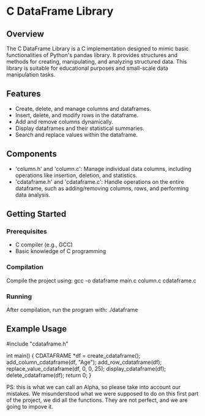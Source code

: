 # C DataFrame Library

## Overview
The C DataFrame Library is a C implementation designed to mimic basic functionalities of Python's pandas library. It provides structures and methods for creating, manipulating, and analyzing structured data. This library is suitable for educational purposes and small-scale data manipulation tasks.

## Features
- Create, delete, and manage columns and dataframes.
- Insert, delete, and modify rows in the dataframe.
- Add and remove columns dynamically.
- Display dataframes and their statistical summaries.
- Search and replace values within the dataframe.

## Components
- 'column.h' and 'column.c': Manage individual data columns, including operations like insertion, deletion, and statistics.
- 'cdataframe.h' and 'cdataframe.c': Handle operations on the entire dataframe, such as adding/removing columns, rows, and performing data analysis.

## Getting Started

### Prerequisites
- C compiler (e.g., GCC)
- Basic knowledge of C programming

### Compilation
Compile the project using:
gcc -o dataframe main.c column.c cdataframe.c

### Running
After compilation, run the program with:
./dataframe

## Example Usage
#include "cdataframe.h"

int main() {
    CDATAFRAME *df = create_cdataframe();
    add_column_cdataframe(df, "Age");
    add_row_cdataframe(df);
    replace_value_cdataframe(df, 0, 0, 25);
    display_cdataframe(df);
    delete_cdataframe(df);
    return 0;
}

PS: this is what we can call an Alpha, so please take into account our mistakes. We misunderstood what we were supposed to do on this first part of the project, we did all the functions. They are not perfect, and we are going to impove it.
